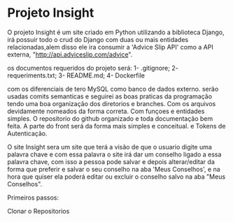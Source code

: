 # Projeto Insight 

O projeto Insight é um site criado em Python utilizando a biblioteca Django, irá possuir todo o crud do Django com duas ou mais entidades relacionadas,alem disso ele ira consumir a 'Advice Slip API' como a API externa, "http://api.adviceslip.com/advice".

os documentos requeridos do projeto será:
1- .gitignore;
2- requeriments.txt;
3- README.md;
4- Dockerfile

com os diferenciais de tero MySQL como banco de dados externo. 
serão usadas comits semanticas e seguirei as boas praticas da programação tendo uma boa organização dos diretorios e branches. 
Com os arquivos devidamente nomeados da forma correta. 
Com funçoes e entidades simples.
O repositorio do github organizado e toda documentação bem feita.
A parte do front será da forma mais simples e conceitual.
e Tokens de Autenticação.


O site Insight sera um site que terá a visão de que o usuario digite uma palavra chave e com essa palavra o site irá dar um conselho ligado a essa palavra chave, com isso a pessoa pode salvar e depois alterar/editar da forma que preferir e salvar o seu conselho na aba 'Meus Conselhos', e na hora que quiser ela poderá editar ou excluir o conselho salvo na aba "Meus Conselhos".

Primeiros passos:

Clonar o Repositorios 




